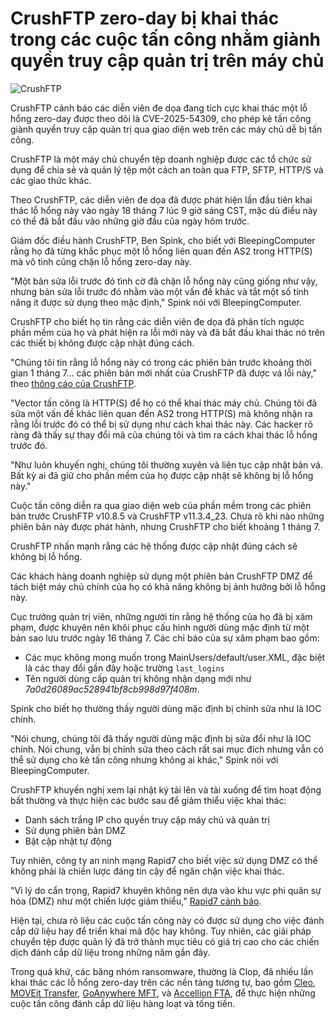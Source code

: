 # CrushFTP zero-day bị khai thác trong các cuộc tấn công nhằm giành quyền truy cập quản trị trên máy chủ

![CrushFTP](https://www.bleepstatic.com/content/hl-images/2025/03/25/CrushFTP.jpg)

CrushFTP cảnh báo các diễn viên đe dọa đang tích cực khai thác một lỗ hổng zero-day được theo dõi là CVE-2025-54309, cho phép kẻ tấn công giành quyền truy cập quản trị qua giao diện web trên các máy chủ dễ bị tấn công.

CrushFTP là một máy chủ chuyển tệp doanh nghiệp được các tổ chức sử dụng để chia sẻ và quản lý tệp một cách an toàn qua FTP, SFTP, HTTP/S và các giao thức khác.

Theo CrushFTP, các diễn viên đe dọa đã được phát hiện lần đầu tiên khai thác lỗ hổng này vào ngày 18 tháng 7 lúc 9 giờ sáng CST, mặc dù điều này có thể đã bắt đầu vào những giờ đầu của ngày hôm trước.

Giám đốc điều hành CrushFTP, Ben Spink, cho biết với BleepingComputer rằng họ đã từng khắc phục một lỗ hổng liên quan đến AS2 trong HTTP(S) mà vô tình cũng chặn lỗ hổng zero-day này.

"Một bản sửa lỗi trước đó tình cờ đã chặn lỗ hổng này cũng giống như vậy, nhưng bản sửa lỗi trước đó nhằm vào một vấn đề khác và tắt một số tính năng ít được sử dụng theo mặc định," Spink nói với BleepingComputer.

CrushFTP cho biết họ tin rằng các diễn viên đe dọa đã phân tích ngược phần mềm của họ và phát hiện ra lỗi mới này và đã bắt đầu khai thác nó trên các thiết bị không được cập nhật đúng cách.

"Chúng tôi tin rằng lỗ hổng này có trong các phiên bản trước khoảng thời gian 1 tháng 7... các phiên bản mới nhất của CrushFTP đã được vá lỗi này," theo [thông cáo của CrushFTP](https://www.crushftp.com/crush11wiki/Wiki.jsp?page=CompromiseJuly2025).

"Vector tấn công là HTTP(S) để họ có thể khai thác máy chủ. Chúng tôi đã sửa một vấn đề khác liên quan đến AS2 trong HTTP(S) mà không nhận ra rằng lỗi trước đó có thể bị sử dụng như cách khai thác này. Các hacker rõ ràng đã thấy sự thay đổi mã của chúng tôi và tìm ra cách khai thác lỗ hổng trước đó.

"Như luôn khuyến nghị, chúng tôi thường xuyên và liên tục cập nhật bản vá. Bất kỳ ai đã giữ cho phần mềm của họ được cập nhật sẽ không bị lỗ hổng này."

Cuộc tấn công diễn ra qua giao diện web của phần mềm trong các phiên bản trước CrushFTP v10.8.5 và CrushFTP v11.3.4\_23\. Chưa rõ khi nào những phiên bản này được phát hành, nhưng CrushFTP cho biết khoảng 1 tháng 7.

CrushFTP nhấn mạnh rằng các hệ thống được cập nhật đúng cách sẽ không bị lỗ hổng.

Các khách hàng doanh nghiệp sử dụng một phiên bản CrushFTP DMZ để tách biệt máy chủ chính của họ có khả năng không bị ảnh hưởng bởi lỗ hổng này.

Cục trưởng quản trị viên, những người tin rằng hệ thống của họ đã bị xâm phạm, được khuyên nên khôi phục cấu hình người dùng mặc định từ một bản sao lưu trước ngày 16 tháng 7. Các chỉ báo của sự xâm phạm bao gồm:

* Các mục không mong muốn trong MainUsers/default/user.XML, đặc biệt là các thay đổi gần đây hoặc trường `last_logins`
* Tên người dùng cấp quản trị không nhận dạng mới như _7a0d26089ac528941bf8cb998d97f408m_.

Spink cho biết họ thường thấy người dùng mặc định bị chỉnh sửa như là IOC chính.

"Nói chung, chúng tôi đã thấy người dùng mặc định bị sửa đổi như là IOC chính. Nói chung, vẫn bị chỉnh sửa theo cách rất sai mục đích nhưng vẫn có thể sử dụng cho kẻ tấn công nhưng không ai khác," Spink nói với BleepingComputer.

CrushFTP khuyến nghị xem lại nhật ký tải lên và tải xuống để tìm hoạt động bất thường và thực hiện các bước sau để giảm thiểu việc khai thác:

* Danh sách trắng IP cho quyền truy cập máy chủ và quản trị
* Sử dụng phiên bản DMZ
* Bật cập nhật tự động

Tuy nhiên, công ty an ninh mạng Rapid7 cho biết việc sử dụng DMZ có thể không phải là chiến lược đáng tin cậy để ngăn chặn việc khai thác.

"Vì lý do cẩn trọng, Rapid7 khuyên không nên dựa vào khu vực phi quân sự hóa (DMZ) như một chiến lược giảm thiểu," [Rapid7 cảnh báo](https://www.rapid7.com/blog/post/crushftp-zero-day-exploited-in-the-wild/).

Hiện tại, chưa rõ liệu các cuộc tấn công này có được sử dụng cho việc đánh cắp dữ liệu hay để triển khai mã độc hay không. Tuy nhiên, các giải pháp chuyển tệp được quản lý đã trở thành mục tiêu có giá trị cao cho các chiến dịch đánh cắp dữ liệu trong những năm gần đây.

Trong quá khứ, các băng nhóm ransomware, thường là Clop, đã nhiều lần khai thác các lỗ hổng zero-day trên các nền tảng tương tự, bao gồm [Cleo](https://www.bleepingcomputer.com/news/security/clop-ransomware-claims-responsibility-for-cleo-data-theft-attacks/), [MOVEit Transfer](https://www.bleepingcomputer.com/news/security/moveit-transfer-customers-warned-to-patch-new-critical-flaw/), [GoAnywhere MFT](https://www.bleepingcomputer.com/news/security/clop-ransomware-claims-it-breached-130-orgs-using-goanywhere-zero-day/), và [Accellion FTA](https://www.bleepingcomputer.com/news/security/global-accellion-data-breaches-linked-to-clop-ransomware-gang/), để thực hiện những cuộc tấn công đánh cắp dữ liệu hàng loạt và tống tiền.